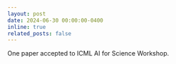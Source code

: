 ```yaml
---
layout: post
date: 2024-06-30 00:00:00-0400
inline: true
related_posts: false
---
```


One paper accepted to ICML AI for Science Workshop.